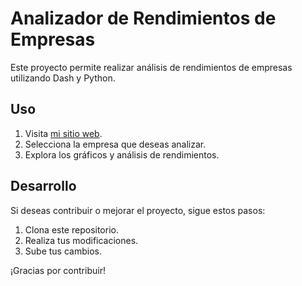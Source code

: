 # Analizador de Rendimientos de Empresas

Este proyecto permite realizar análisis de rendimientos de empresas utilizando Dash y Python.

## Uso

1. Visita [mi sitio web](https://tu-usuario.github.io/tu-repositorio).
2. Selecciona la empresa que deseas analizar.
3. Explora los gráficos y análisis de rendimientos.

## Desarrollo

Si deseas contribuir o mejorar el proyecto, sigue estos pasos:

1. Clona este repositorio.
2. Realiza tus modificaciones.
3. Sube tus cambios.

¡Gracias por contribuir!

